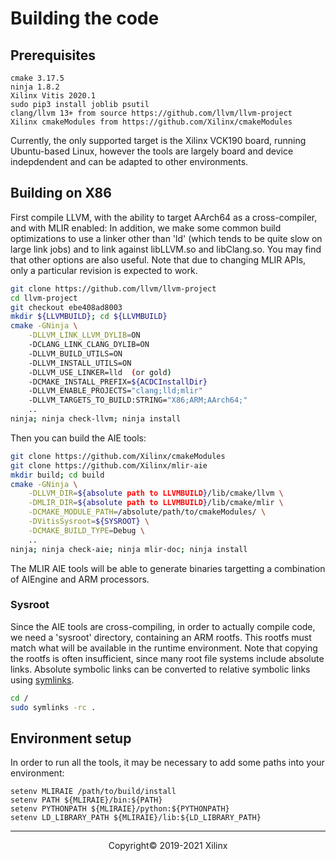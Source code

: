 # Building the code

## Prerequisites

```
cmake 3.17.5
ninja 1.8.2
Xilinx Vitis 2020.1
sudo pip3 install joblib psutil
clang/llvm 13+ from source https://github.com/llvm/llvm-project
Xilinx cmakeModules from https://github.com/Xilinx/cmakeModules
```

Currently, the only supported target is the Xilinx VCK190 board, running Ubuntu-based Linux, however
the tools are largely board and device indepdendent and can be adapted to other environments.

## Building on X86

First compile LLVM, with the ability to target AArch64 as a cross-compiler, and with MLIR enabled:
In addition, we make some common build optimizations to use a linker other than 'ld' (which tends
to be quite slow on large link jobs) and to link against libLLVM.so and libClang.so.  You may find
that other options are also useful.  Note that due to changing MLIR APIs, only a particular revision
is expected to work.

```sh
git clone https://github.com/llvm/llvm-project
cd llvm-project
git checkout ebe408ad8003
mkdir ${LLVMBUILD}; cd ${LLVMBUILD}
cmake -GNinja \
    -DLLVM_LINK_LLVM_DYLIB=ON 
    -DCLANG_LINK_CLANG_DYLIB=ON
    -DLLVM_BUILD_UTILS=ON
    -DLLVM_INSTALL_UTILS=ON
    -DLLVM_USE_LINKER=lld  (or gold)
    -DCMAKE_INSTALL_PREFIX=${ACDCInstallDir}
    -DLLVM_ENABLE_PROJECTS="clang;lld;mlir"
    -DLLVM_TARGETS_TO_BUILD:STRING="X86;ARM;AArch64;"
    ..
ninja; ninja check-llvm; ninja install
```

Then you can build the AIE tools:
```sh
git clone https://github.com/Xilinx/cmakeModules
git clone https://github.com/Xilinx/mlir-aie
mkdir build; cd build
cmake -GNinja \
    -DLLVM_DIR=${absolute path to LLVMBUILD}/lib/cmake/llvm \
    -DMLIR_DIR=${absolute path to LLVMBUILD}/lib/cmake/mlir \
    -DCMAKE_MODULE_PATH=/absolute/path/to/cmakeModules/ \
    -DVitisSysroot=${SYSROOT} \
    -DCMAKE_BUILD_TYPE=Debug \
    ..
ninja; ninja check-aie; ninja mlir-doc; ninja install
```

The MLIR AIE tools will be able to generate binaries targetting a combination of AIEngine and ARM processors.

### Sysroot
Since the AIE tools are cross-compiling, in order to actually compile code, we need a 'sysroot' directory,
containing an ARM rootfs.  This rootfs must match what will be available in the runtime environment.
Note that copying the rootfs is often insufficient, since many root file systems include absolute links.
Absolute symbolic links can be converted to relative symbolic links using [symlinks](https://github.com/brandt/symlinks).

```sh
cd /
sudo symlinks -rc .
```

## Environment setup
In order to run all the tools, it may be necessary to add some paths into your environment:

```
setenv MLIRAIE /path/to/build/install
setenv PATH ${MLIRAIE}/bin:${PATH}
setenv PYTHONPATH ${MLIRAIE}/python:${PYTHONPATH}
setenv LD_LIBRARY_PATH ${MLIRAIE}/lib:${LD_LIBRARY_PATH}
```

-----

<p align="center">Copyright&copy; 2019-2021 Xilinx</p>
